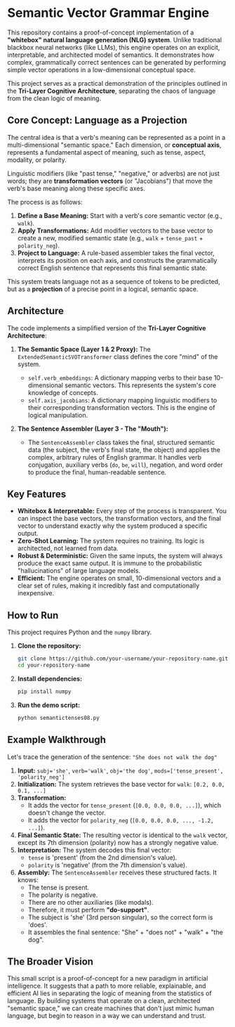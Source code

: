 # Semantic Vector Grammar Engine

This repository contains a proof-of-concept implementation of a **"whitebox" natural language generation (NLG) system**. Unlike traditional blackbox neural networks (like LLMs), this engine operates on an explicit, interpretable, and architected model of semantics. It demonstrates how complex, grammatically correct sentences can be generated by performing simple vector operations in a low-dimensional conceptual space.

This project serves as a practical demonstration of the principles outlined in the **Tri-Layer Cognitive Architecture**, separating the chaos of language from the clean logic of meaning.

## Core Concept: Language as a Projection

The central idea is that a verb's meaning can be represented as a point in a multi-dimensional "semantic space." Each dimension, or **conceptual axis**, represents a fundamental aspect of meaning, such as tense, aspect, modality, or polarity.

Linguistic modifiers (like "past tense," "negative," or adverbs) are not just words; they are **transformation vectors** (or "Jacobians") that move the verb's base meaning along these specific axes.

The process is as follows:
1.  **Define a Base Meaning:** Start with a verb's core semantic vector (e.g., `walk`).
2.  **Apply Transformations:** Add modifier vectors to the base vector to create a new, modified semantic state (e.g., `walk` + `tense_past` + `polarity_neg`).
3.  **Project to Language:** A rule-based assembler takes the final vector, interprets its position on each axis, and constructs the grammatically correct English sentence that represents this final semantic state.

This system treats language not as a sequence of tokens to be predicted, but as a **projection** of a precise point in a logical, semantic space.

## Architecture

The code implements a simplified version of the **Tri-Layer Cognitive Architecture**:

1.  **The Semantic Space (Layer 1 & 2 Proxy):** The `ExtendedSemanticSVOTransformer` class defines the core "mind" of the system.
    *   `self.verb_embeddings`: A dictionary mapping verbs to their base 10-dimensional semantic vectors. This represents the system's core knowledge of concepts.
    *   `self.axis_jacobians`: A dictionary mapping linguistic modifiers to their corresponding transformation vectors. This is the engine of logical manipulation.

2.  **The Sentence Assembler (Layer 3 - The "Mouth"):**
    *   The `SentenceAssembler` class takes the final, structured semantic data (the subject, the verb's final state, the object) and applies the complex, arbitrary rules of English grammar. It handles verb conjugation, auxiliary verbs (`do`, `be`, `will`), negation, and word order to produce the final, human-readable sentence.

## Key Features

*   **Whitebox & Interpretable:** Every step of the process is transparent. You can inspect the base vectors, the transformation vectors, and the final vector to understand exactly why the system produced a specific output.
*   **Zero-Shot Learning:** The system requires no training. Its logic is architected, not learned from data.
*   **Robust & Deterministic:** Given the same inputs, the system will always produce the exact same output. It is immune to the probabilistic "hallucinations" of large language models.
*   **Efficient:** The engine operates on small, 10-dimensional vectors and a clear set of rules, making it incredibly fast and computationally inexpensive.

## How to Run

This project requires Python and the `numpy` library.

1.  **Clone the repository:**
    ```bash
    git clone https://github.com/your-username/your-repository-name.git
    cd your-repository-name
    ```

2.  **Install dependencies:**
    ```bash
    pip install numpy
    ```

3.  **Run the demo script:**
    ```bash
    python semantictenses08.py
    ```

## Example Walkthrough

Let's trace the generation of the sentence: `"She does not walk the dog"`

1.  **Input:** `subj='she'`, `verb='walk'`, `obj='the dog'`, `mods=['tense_present', 'polarity_neg']`
2.  **Initialization:** The system retrieves the base vector for `walk`: `[0.2, 0.0, 0.1, ...]`
3.  **Transformation:**
    *   It adds the vector for `tense_present` (`[0.0, 0.0, 0.0, ...]`), which doesn't change the vector.
    *   It adds the vector for `polarity_neg` (`[0.0, 0.0, 0.0, ..., -1.2, ...]`).
4.  **Final Semantic State:** The resulting vector is identical to the `walk` vector, except its 7th dimension (polarity) now has a strongly negative value.
5.  **Interpretation:** The system decodes this final vector:
    *   `tense` is 'present' (from the 2nd dimension's value).
    *   `polarity` is 'negative' (from the 7th dimension's value).
6.  **Assembly:** The `SentenceAssembler` receives these structured facts. It knows:
    *   The tense is present.
    *   The polarity is negative.
    *   There are no other auxiliaries (like modals).
    *   Therefore, it must perform **"do-support"**.
    *   The subject is 'she' (3rd person singular), so the correct form is 'does'.
    *   It assembles the final sentence: "She" + "does not" + "walk" + "the dog".

## The Broader Vision

This small script is a proof-of-concept for a new paradigm in artificial intelligence. It suggests that a path to more reliable, explainable, and efficient AI lies in separating the logic of meaning from the statistics of language. By building systems that operate on a clean, architected "semantic space," we can create machines that don't just mimic human language, but begin to reason in a way we can understand and trust.

